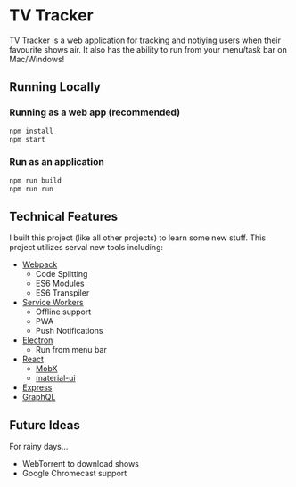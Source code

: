 # TV Tracker

TV Tracker is a web application for tracking and notiying users when their favourite shows air. It also has the ability to run from your menu/task bar on Mac/Windows!

## Running Locally

### Running as a web app (recommended)

```bash
npm install
npm start
```

### Run as an application

```bash
npm run build
npm run run
```

## Technical Features

I built this project (like all other projects) to learn some new stuff. This project utilizes serval new tools including:

- [Webpack](https://webpack.js.org/)
  - Code Splitting
  - ES6 Modules
  - ES6 Transpiler
- [Service Workers](https://developers.google.com/web/fundamentals/getting-started/primers/service-workers)
  - Offline support
  - PWA
  - Push Notifications
- [Electron](http://electron.atom.io/)
  - Run from menu bar
- [React](https://facebook.github.io/react/)
  - [MobX](https://github.com/mobxjs/mobx)
  - [material-ui](http://www.material-ui.com/#/)
- [Express](https://expressjs.com/)
- [GraphQL](http://graphql.org/learn/)

## Future Ideas

For rainy days...

- WebTorrent to download shows
- Google Chromecast support